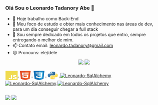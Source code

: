 ### Olá Sou o Leonardo Tadanory Abe 👋


- 🔭 Hoje trabalho como Back-End
- 🌱 Meu foco de estudo e obter mais conhecimento nas áreas de dev, para um dia conseguir chegar a full stack
- 💬 Sou sempre dedicado em todos os projetos que entro, sempre entregando o melhor de mim.
- 📫 Contato email: leonardo.tadanory@gmail.com
- 😄 Pronouns: ele/dele

<div align="center">
  <a href="https://github.com/leonardo-abe">
  <img height="150em" src="https://github-readme-stats.vercel.app/api?username=leonardo-abe&show_icons=true&theme=highcontrast&include_all_commits=true&count_private=false"/>
  <img height="150em" src="https://github-readme-stats.vercel.app/api/top-langs/?username=leonardo-abe&layout=compact&langs_count=7&theme=highcontrast"/>
</div>

  <div style="display: inline_block"><br>
  <img align="center" alt="Leonardo-Js" height="30" width="40" src="https://raw.githubusercontent.com/devicons/devicon/master/icons/javascript/javascript-plain.svg">
  <img align="center" alt="Leonardo-HTML" height="30" width="40" src="https://raw.githubusercontent.com/devicons/devicon/master/icons/html5/html5-original.svg">
  <img align="center" alt="Leonardo-CSS" height="30" width="40" src="https://raw.githubusercontent.com/devicons/devicon/master/icons/css3/css3-original.svg">
  <img align="center" alt="Leonardo-Python" height="30" width="40" src="https://raw.githubusercontent.com/devicons/devicon/master/icons/python/python-original.svg">
  <img align="center" alt="Leonardo-SqlAlchemy" width="80" src="https://cdn.jsdelivr.net/gh/devicons/devicon/icons/sqlalchemy/sqlalchemy-original-wordmark.svg"/>
  <img align="center" alt="Leonardo-SqlAlchemy" width="80" src="https://cdn.jsdelivr.net/gh/devicons/devicon/icons/oracle/oracle-original.svg" />
  <img align="center" alt="Leonardo-SqlAlchemy" width="80" src="https://cdn.jsdelivr.net/gh/devicons/devicon/icons/mysql/mysql-original-wordmark.svg" />

</div>
  
  ##
 
<div> 
  <a href = "mailto:leonardo.tadanory@gmail.com"><img src="https://img.shields.io/badge/Gmail-D14836?style=for-the-badge&logo=gmail&logoColor=white" target="_blank"></a>
  <a href="https://www.linkedin.com/in/leonardotadanoryabe/" target="_blank"><img src="https://img.shields.io/badge/-LinkedIn-%230077B5?style=for-the-badge&logo=linkedin&logoColor=white" target="_blank"></a> 
 
</div>
